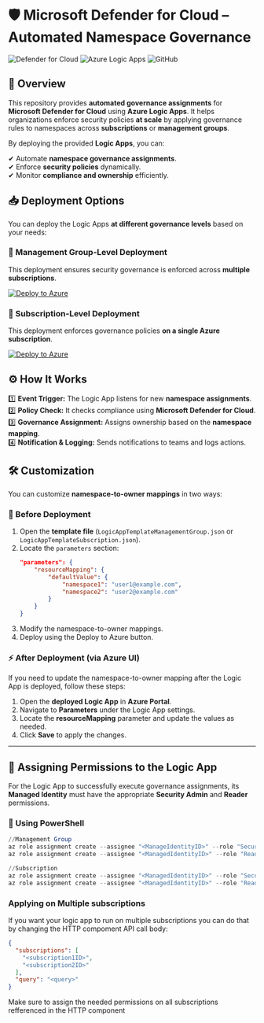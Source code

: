 
# 🛡 Microsoft Defender for Cloud – Automated Namespace Governance

![Defender for Cloud](https://img.shields.io/badge/Microsoft-Defender%20for%20Cloud-blue.svg)
![Azure Logic Apps](https://img.shields.io/badge/Azure-Logic%20Apps-brightgreen.svg)
![GitHub](https://img.shields.io/github/license/kapetanios55/MicrosoftDefenderForCloud)

## 🚀 Overview
This repository provides **automated governance assignments** for **Microsoft Defender for Cloud** using **Azure Logic Apps**. It helps organizations enforce security policies **at scale** by applying governance rules to namespaces across **subscriptions** or **management groups**.

By deploying the provided **Logic Apps**, you can:

✔ Automate **namespace governance assignments**.  
✔ Enforce **security policies** dynamically.  
✔ Monitor **compliance and ownership** efficiently.  

## 📥 Deployment Options
You can deploy the Logic Apps **at different governance levels** based on your needs:

### **🔹 Management Group-Level Deployment**
This deployment ensures security governance is enforced across **multiple subscriptions**.

[![Deploy to Azure](https://aka.ms/deploytoazurebutton)](https://portal.azure.com/#create/Microsoft.Template/uri/https%3A%2F%2Fraw.githubusercontent.com%2Fkapetanios55%2FMicrosoftDefenderForCloud%2Fmain%2FLogicAppTemplateManagementGroup.json)

### **🔹 Subscription-Level Deployment**
This deployment enforces governance policies **on a single Azure subscription**.

[![Deploy to Azure](https://aka.ms/deploytoazurebutton)](https://portal.azure.com/#create/Microsoft.Template/uri/https%3A%2F%2Fraw.githubusercontent.com%2Fkapetanios55%2FMicrosoftDefenderForCloud%2Fmain%2FLogicAppTemplateSubscription.json)

## ⚙ How It Works
1️⃣ **Event Trigger:** The Logic App listens for new **namespace assignments**.  
2️⃣ **Policy Check:** It checks compliance using **Microsoft Defender for Cloud**.  
3️⃣ **Governance Assignment:** Assigns ownership based on the **namespace mapping**.  
4️⃣ **Notification & Logging:** Sends notifications to teams and logs actions.  

## 🛠 Customization
You can customize **namespace-to-owner mappings** in two ways:

### **🔧 Before Deployment**
1. Open the **template file** (`LogicAppTemplateManagementGroup.json` or `LogicAppTemplateSubscription.json`).
2. Locate the `parameters` section:
   ```json
   "parameters": {
       "resourceMapping": {
           "defaultValue": {
               "namespace1": "user1@example.com",
               "namespace2": "user2@example.com"
           }
       }
   }

3. Modify the namespace-to-owner mappings.
4. Deploy using the Deploy to Azure button.

### **⚡ After Deployment (via Azure UI)**
If you need to update the namespace-to-owner mapping after the Logic App is deployed, follow these steps:

1. Open the **deployed Logic App** in **Azure Portal**.
2. Navigate to **Parameters** under the Logic App settings.
3. Locate the **resourceMapping** parameter and update the values as needed.
4. Click **Save** to apply the changes.

---

## 🔐 Assigning Permissions to the Logic App
For the Logic App to successfully execute governance assignments, its **Managed Identity** must have the appropriate **Security Admin** and **Reader** permissions.

### **🔹 Using PowerShell**
```powershell
//Management Group
az role assignment create --assignee "<ManageIdentityID>" --role "Security Admin" --scope "/providers/Microsoft.Management/managementGroups/<MGID>"
az role assignment create --assignee "<ManagedIdentityID>" --role "Reader" --scope "/providers/Microsoft.Management/managementGroups/<MGID>"

//Subscription
az role assignment create --assignee "<ManagedIdentityID>" --role "Security Admin" --scope "/subscriptions/<SubscriptionID>"
az role assignment create --assignee "<ManagedIdentityID>" --role "Reader" --scope "/subscriptions/<SubscriptionID>"
```
### **Applying on Multiple subscriptions**
If you want your logic app to run on multiple subscriptions you can do that by changing the HTTP compoment API call body:
```json
{
  "subscriptions": [
    "<subscription1ID>",
    "<subscription2ID>"
  ],
  "query": "<query>"
}
````
Make sure to assign the needed permissions on all subscriptions refferenced in the HTTP component